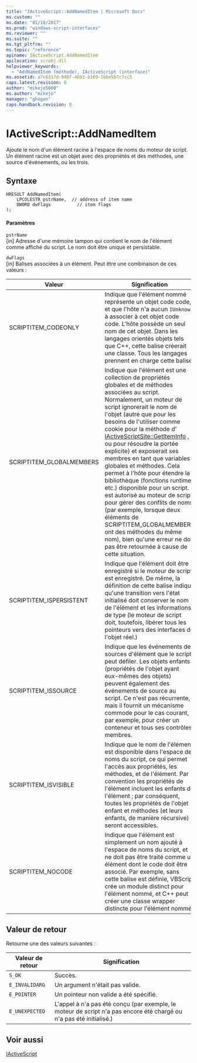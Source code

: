 ```yaml
---
title: "IActiveScript::AddNamedItem | Microsoft Docs"
ms.custom: ""
ms.date: "01/18/2017"
ms.prod: "windows-script-interfaces"
ms.reviewer: ""
ms.suite: ""
ms.tgt_pltfrm: ""
ms.topic: "reference"
apiname: IActiveScript.AddNamedItem
apilocation: scrobj.dll
helpviewer_keywords: 
  - "AddNamedItem (méthode), IActiveScript (interface)"
ms.assetid: a7c6317d-948f-4bb3-b169-1bbe5b7c7cc5
caps.latest.revision: 8
author: "mikejo5000"
ms.author: "mikejo"
manager: "ghogen"
caps.handback.revision: 8
---
```

# IActiveScript::AddNamedItem
Ajoute le nom d'un élément racine à l'espace de noms du moteur de script.  Un élément racine est un objet avec des propriétés et des méthodes, une source d'événements, ou les trois.  
  
## Syntaxe  
  
```  
HRESULT AddNamedItem(  
    LPCOLESTR pstrName,  // address of item name  
    DWORD dwFlags          // item flags  
);  
```  
  
#### Paramètres  
 `pstrName`  
 \[in\]  Adresse d'une mémoire tampon qui contient le nom de l'élément comme affiché du script.  Le nom doit être unique et persistable.  
  
 `dwFlags`  
 \[in\]  Balises associées à un élément.  Peut être une combinaison de ces valeurs :  
  
|Valeur|Signification|  
|------------|-------------------|  
|SCRIPTITEM\_CODEONLY|Indique que l'élément nommé représente un objet code code, et que l'hôte n'a aucun `IUnknown` à associer à cet objet code code.  L'hôte possède un seul nom de cet objet.  Dans les langages orientés objets tels que C\+\+, cette balise créerait une classe.  Tous les langages prennent en charge cette balise.|  
|SCRIPTITEM\_GLOBALMEMBERS|Indique que l'élément est une collection de propriétés globales et de méthodes associées au script.  Normalement, un moteur de script ignorerait le nom de l'objet \(autre que pour les besoins de l'utiliser comme cookie pour la méthode d' [IActiveScriptSite::GetItemInfo](../../winscript/reference/iactivescriptsite-getiteminfo.md) , ou pour résoudre la portée explicite\) et exposerait ses membres en tant que variables globales et méthodes.  Cela permet à l'hôte pour étendre la bibliothèque \(fonctions runtime etc.\) disponible pour un script.  Il est autorisé au moteur de script pour gérer des conflits de noms \(par exemple, lorsque deux éléments de SCRIPTITEM\_GLOBALMEMBERS ont des méthodes du même nom\), bien qu'une erreur ne doit pas être retournée à cause de cette situation.|  
|SCRIPTITEM\_ISPERSISTENT|Indique que l'élément doit être enregistré si le moteur de script est enregistré.  De même, la définition de cette balise indique qu'une transition vers l'état initialisé doit conserver le nom de l'élément et les informations de type \(le moteur de script doit, toutefois, libérer tous les pointeurs vers des interfaces de l'objet réel.\)|  
|SCRIPTITEM\_ISSOURCE|Indique que les événements de sources d'élément que le script peut défiler.  Les objets enfants \(propriétés de l'objet ayant eux\-mêmes des objets\) peuvent également des événements de source au script.  Ce n'est pas récurrente, mais il fournit un mécanisme commode pour le cas courant, par exemple, pour créer un conteneur et tous ses contrôles membres.|  
|SCRIPTITEM\_ISVISIBLE|Indique que le nom de l'élément est disponible dans l'espace de noms du script, ce qui permet l'accès aux propriétés, les méthodes, et de l'élément.  Par convention les propriétés de l'élément incluent les enfants de l'élément ; par conséquent, toutes les propriétés de l'objet enfant et méthodes \(et leurs enfants, de manière récursive\) seront accessibles.|  
|SCRIPTITEM\_NOCODE|Indique que l'élément est simplement un nom ajouté à l'espace de noms du script, et ne doit pas être traité comme un élément dont le code doit être associé.  Par exemple, sans cette balise est définie, VBScript crée un module distinct pour l'élément nommé, et C\+\+ peut créer une classe wrapper distincte pour l'élément nommé.|  
  
## Valeur de retour  
 Retourne une des valeurs suivantes :  
  
|Valeur de retour|Signification|  
|----------------------|-------------------|  
|`S_OK`|Succès.|  
|`E_INVALIDARG`|Un argument n'était pas valide.|  
|`E_POINTER`|Un pointeur non valide a été spécifié.|  
|`E_UNEXPECTED`|L'appel à n'a pas été conçu \(par exemple, le moteur de script n'a pas encore été chargé ou n'a pas été initialisé.\)|  
  
## Voir aussi  
 [IActiveScript](../../winscript/reference/iactivescript.md)